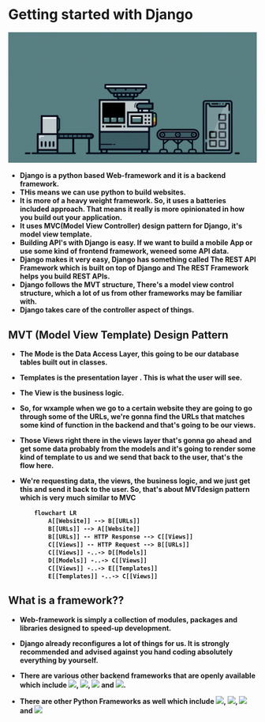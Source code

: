 <strong>
<p align="justify">

# Getting started with Django

![](imgs/1*Y0l-VVKTsvhv5zmSmTRJTQ.gif)

- Django is a python based Web-framework and it is a backend framework.
- THis means we can use python to build websites.
- It is more of a heavy weight framework. So, it uses a batteries included approach. That means it really is more opinionated in how you build out your application.
- It uses MVC(Model View Controller) design pattern for Django, it's model view template.
- Building API's with Django is easy. If we want to build a mobile App or use some kind of frontend framework, weneed some API data.
- Django makes it very easy, Django has something called The REST API Framework which is built on top of Django and The REST Framework helps you build REST APIs.
- Django follows the MVT structure, There's a model view control structure, which a lot of us from other frameworks may be familiar with.
- Django takes care of the controller aspect of things.

## MVT (Model View Template) Design Pattern

- The Mode is the Data Access Layer, this going to be our database tables built out in classes.
- Templates is the presentation layer . This is what the user will see.
- The View is the business logic.
- So, for wxample when we go to a certain website they are going to go through some of the URLs, we're gonna find the URLs that matches some kind of function in the backend and that's going to be our views.
- Those Views right there in the views layer that's gonna go ahead and get some data probably from the models and it's going to render some kind of template to us and we send that back to the user, that's the flow here.
- We're requesting data, the views, the business logic, and we just get this and send it back to the user. So, that's about MVTdesign pattern which is very much similar to MVC

    ``` Mermaid
        flowchart LR
            A[[Website]] --> B[[URLs]]
            B[[URLs]] --> A[[Website]]
            B[[URLs]] -- HTTP Response --> C[[Views]]
            C[[Views]] -- HTTP Request --> B[[URLs]]
            C[[Views]] -..-> D[[Models]]
            D[[Models]] -..-> C[[Views]]
            C[[Views]] -..-> E[[Templates]]
            E[[Templates]] -..-> C[[Views]]
    ```

## What is a framework??

- Web-framework is simply a collection of modules, packages and libraries designed to speed-up development.
- Django already reconfigures a lot of things for us. It is strongly recommended and advised against you hand coding absolutely everything by yourself.
- There are various other backend frameworks that are openly available which include <img src="https://img.shields.io/badge/NodeJs-339933?style=plastic&logo=Node.Js&logoColor=white"/>, <img src="https://img.shields.io/badge/PHP-777BB4?style=plastic&logo=PHP&logoColor=white"/>, <img src="https://img.shields.io/badge/Laravel-FF2D20?style=plastic&logo=Laravel&logoColor=white"/> and <img src="https://img.shields.io/badge/Express-000000?style=plastic&logo=Express&logoColor=white"/>.

- There are other Python Frameworks as well which include <img src="https://img.shields.io/badge/Flask-000000?style=plastic&logo=Flask&logoColor=white"/>, <img src="https://img.shields.io/badge/CherryPie-000000?style=plastic&logo=CherryPie&logoColor=white"/>, <img src="https://img.shields.io/badge/Web2Py-8DD6F9?style=plastic&logo=WebPack&logoColor=black"/> and <img src="https://img.shields.io/badge/Pyramid-000000?style=plastic&logo=Pyramid&logoColor=white"/>

</p>
</strong>
